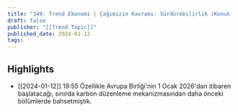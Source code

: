 ```yaml
---
title: "349: Trend Ekonomi | Çağımızın Kavramı: Sürdürebilirlik (Konuk: Hasan Süel)"
draft: false
publisher: "[[Trend Topic]]"
published_date: 2024-01-12
tags:
---
```



## Highlights
* [[2024-01-12]] 19:55  Özellikle Avrupa Birliği'nin 1 Ocak 2026'dan itibaren başlatacağı, sınırda karbon düzenleme mekanizmasından daha önceki bölümlerde bahsetmiştik.

